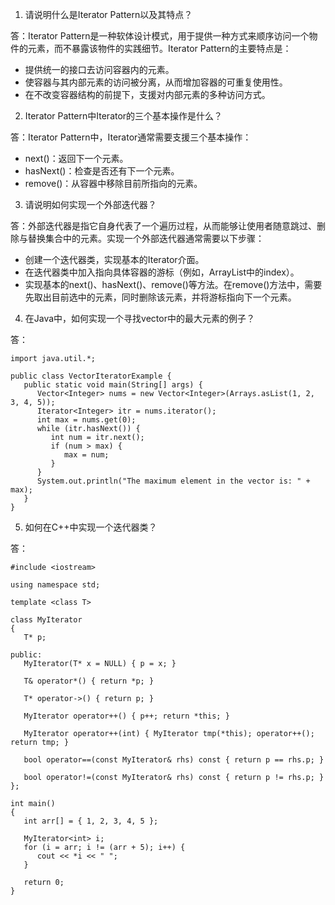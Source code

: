 

1. 请说明什么是Iterator Pattern以及其特点？

答：Iterator Pattern是一种软体设计模式，用于提供一种方式来顺序访问一个物件的元素，而不暴露该物件的实践细节。Iterator Pattern的主要特点是：

- 提供统一的接口去访问容器内的元素。
- 使容器与其内部元素的访问被分离，从而增加容器的可重复使用性。
- 在不改变容器结构的前提下，支援对内部元素的多种访问方式。

2. Iterator Pattern中Iterator的三个基本操作是什么？

答：Iterator Pattern中，Iterator通常需要支援三个基本操作：

- next()：返回下一个元素。
- hasNext()：检查是否还有下一个元素。
- remove()：从容器中移除目前所指向的元素。

3. 请说明如何实现一个外部迭代器？

答：外部迭代器是指它自身代表了一个遍历过程，从而能够让使用者随意跳过、删除与替换集合中的元素。实现一个外部迭代器通常需要以下步骤：

- 创建一个迭代器类，实现基本的Iterator介面。
- 在迭代器类中加入指向具体容器的游标（例如，ArrayList中的index）。
- 实现基本的next()、hasNext()、remove()等方法。在remove()方法中，需要先取出目前选中的元素，同时删除该元素，并将游标指向下一个元素。

4. 在Java中，如何实现一个寻找vector中的最大元素的例子？

答：

```
import java.util.*;

public class VectorIteratorExample {
   public static void main(String[] args) {
      Vector<Integer> nums = new Vector<Integer>(Arrays.asList(1, 2, 3, 4, 5));
      Iterator<Integer> itr = nums.iterator();
      int max = nums.get(0);
      while (itr.hasNext()) {
         int num = itr.next();
         if (num > max) {
            max = num;
         }
      }
      System.out.println("The maximum element in the vector is: " + max);
   }
}
```

5. 如何在C++中实现一个迭代器类？

答：

```
#include <iostream> 

using namespace std; 

template <class T> 

class MyIterator 
{ 
   T* p; 

public: 
   MyIterator(T* x = NULL) { p = x; } 

   T& operator*() { return *p; } 

   T* operator->() { return p; } 

   MyIterator operator++() { p++; return *this; } 

   MyIterator operator++(int) { MyIterator tmp(*this); operator++(); return tmp; } 

   bool operator==(const MyIterator& rhs) const { return p == rhs.p; } 

   bool operator!=(const MyIterator& rhs) const { return p != rhs.p; } 
}; 

int main() 
{ 
   int arr[] = { 1, 2, 3, 4, 5 }; 

   MyIterator<int> i; 
   for (i = arr; i != (arr + 5); i++) { 
      cout << *i << " "; 
   } 

   return 0; 
}
```